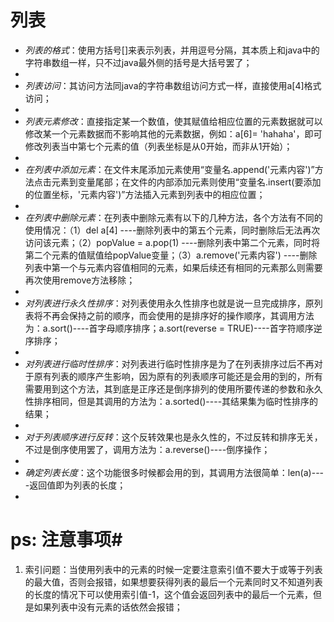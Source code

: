# 列表 #

- *列表的格式*：使用方括号[]来表示列表，并用逗号分隔，其本质上和java中的字符串数组一样，只不过java最外侧的括号是大括号罢了；
- 
- *列表访问*：其访问方法同java的字符串数组访问方式一样，直接使用a[4]格式访问；
- 
- *列表元素修改*：直接指定某一个数值，使其赋值给相应位置的元素数据就可以修改某一个元素数据而不影响其他的元素数据，例如：a[6]= 'hahaha'，即可修改列表当中第七个元素的值（列表坐标是从0开始，而非从1开始）；
- 
- *在列表中添加元素*：在文件末尾添加元素使用“变量名.append('元素内容')”方法点击元素到变量尾部；在文件的内部添加元素则使用“变量名.insert(要添加的位置坐标，'元素内容')”方法插入元素到列表中的相应位置；
- 
- *在列表中删除元素*：在列表中删除元素有以下的几种方法，各个方法有不同的使用情况：（1）del a[4] ----删除列表中的第五个元素，同时删除后无法再次访问该元素；（2）popValue = a.pop(1) ----删除列表中第二个元素，同时将第二个元素的值赋值给popValue变量；（3）a.remove('元素内容') ----删除列表中第一个与元素内容值相同的元素，如果后续还有相同的元素那么则需要再次使用remove方法移除；
- 
- *对列表进行永久性排序*：对列表使用永久性排序也就是说一旦完成排序，原列表将不再会保持之前的顺序，而会使用的是排序好的操作顺序，其调用方法为：a.sort()----首字母顺序排序；a.sort(reverse = TRUE)----首字符顺序逆序排序；
- 
- *对列表进行临时性排序*：对列表进行临时性排序是为了在列表排序过后不再对于原有列表的顺序产生影响，因为原有的列表顺序可能还是会用的到的，所有需要用到这个方法，其到底是正序还是倒序排列的使用所要传递的参数和永久性排序相同，但是其调用的方法为：a.sorted()----其结果集为临时性排序的结果；
- 
- *对于列表顺序进行反转*：这个反转效果也是永久性的，不过反转和排序无关，不过是倒序使用罢了，调用方法为：a.reverse()----倒序操作；
- 
- *确定列表长度*：这个功能很多时候都会用的到，其调用方法很简单：len(a)----返回值即为列表的长度；
- 






# ps: 注意事项#
1. 索引问题：当使用列表中的元素的时候一定要注意索引值不要大于或等于列表的最大值，否则会报错，如果想要获得列表的最后一个元素同时又不知道列表的长度的情况下可以使用索引值-1，这个值会返回列表中的最后一个元素，但是如果列表中没有元素的话依然会报错；